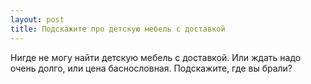 ```yaml
---
layout: post 
title: Подскажите про детскую мебель с доставкой 
--- 
```

Нигде не могу найти детскую мебель с доставкой. Или ждать надо очень долго, или цена баснословная. Подскажите, где вы брали?
